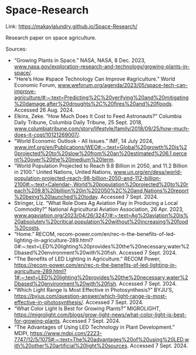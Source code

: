 # Space-Research
Link: https://makaylalundry.github.io/Space-Research/

Research paper on space agriculture. 

Sources:
- “Growing Plants in Space.” NASA, NASA, 8 Dec. 2023, www.nasa.gov/exploration-research-and-technology/growing-plants-in-space/. 
- “Here’s How #space Technology Can Improve #agriculture.” World Economic Forum, www.weforum.org/agenda/2023/05/space-tech-can-improve-agriculture/#:~:text=Predicting%2C%20verifying%20and%20mitigating%20damage,after%20droughts%2C%20fires%20and%20floods. Accessed 26 Aug. 2024. 
- Elkins, Zeke. “How Much Does It Cost to Feed Astronauts?” Columbia Daily Tribune, Columbia Daily Tribune, 25 Sept. 2018, www.columbiatribune.com/story/lifestyle/family/2018/09/25/how-much-does-it-cost/10121269007/. 
- “World Economic Outlook - All Issues.” IMF, 14 July 2024, www.imf.org/en/Publications/WEO#:~:text=Global%20growth%20is%20projected%20to%20slow%20from%20an%20estimated%206.1,percent%20over%20the%20medium%20term. 
- “World Population Projected to Reach 9.8 Billion in 2050, and 11.2 Billion in 2100.” United Nations, United Nations, www.un.org/en/desa/world-population-projected-reach-98-billion-2050-and-112-billion-2100#:~:text=Calendar-,World%20population%20projected%20to%20reach%209.8%20billion%20in%202050%2C%20and,Nations%20report%20being%20launched%20today. Accessed 7 Sept. 2024. 
- Stringer, Liz. “What Role Does Ag Aviation Play in Producing a Local Commodity?” National Agricultural Aviation Association, 26 Apr. 2023, www.agaviation.org/2023/04/26/3247/#:~:text=Ag%20aviation%20is%20absolutely%20critical,population%20without%20increasing%20food%20costs. 
- “Home.” RECOM, recom-power.com/en/rec-n-the-benefits-of-led-lighting-in-agriculture-289.html?0#:~:text=LED%20lighting%20provides%20the%20necessary,water%2Dbased%20environment%20with%20fish. Accessed 7 Sept. 2024. 
- “The Benefits of LED Lighting in Agriculture.” RECOM Power, https://recom-power.com/en/rec-n-the-benefits-of-led-lighting-in-agriculture-289.html?1#:~:text=LED%20lighting%20provides%20the%20necessary,water%2Dbased%20environment%20with%20fish. Accessed 7 Sept. 2024.
- “Which Light Range Is Most Effective in Photosynthesis?” BYJU’S, https://byjus.com/question-answer/which-light-range-is-most-effective-in-photosynthesis/. Accessed 7 Sept. 2024.
- “What Color Light Is Best for Growing Plants?” MIGROLIGHT, https://migrolight.com/blogs/grow-light-news/what-color-light-is-best-for-growing-plants. Accessed 7 Sept. 2024.
- “The Advantages of Using LED Technology in Plant Development.” MDPI, https://www.mdpi.com/2223-7747/12/5/1075#:~:text=The%20advantages%20of%20using%20LED,with%20other%20artificial%20light%20sources. Accessed 7 Sept. 2024.
